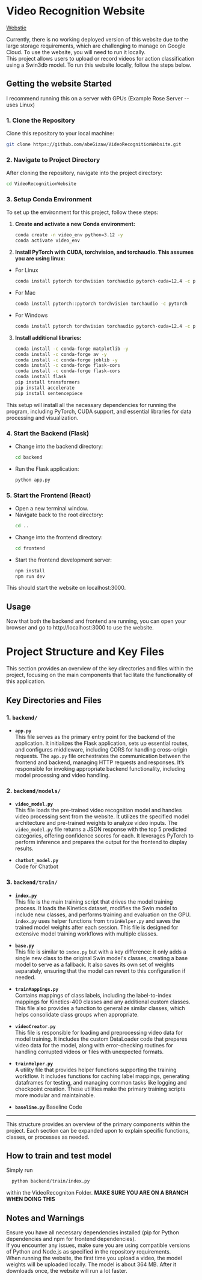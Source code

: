 # Video Recognition Website
[Webstie](https://what-tha-vid-do.web.app/)

Currently, there is no working deployed version of this website due to the large storage requirements, which are challenging to manage on Google Cloud. To use the website, you will need to run it locally.  
This project allows users to upload or record videos for action classification using a Swin3db model. To run this website locally, follow the steps below.


## Getting the website Started
I recommend running this on a server with GPUs (Example Rose Server -- uses Linux)
### 1. Clone the Repository

Clone this repository to your local machine:

```bash
git clone https://github.com/abeGizaw/VideoRecognitionWebsite.git
```

### 2. **Navigate to Project Directory**
After cloning the repository, navigate into the project directory:
```bash
cd VideoRecognitionWebsite
```

### 3. **Setup Conda Environment**
To set up the environment for this project, follow these steps:

1. **Create and activate a new Conda environment:**

    ```bash
    conda create -n video_env python=3.12 -y
    conda activate video_env
    ```

2. **Install PyTorch with CUDA, torchvision, and torchaudio. This assumes you are using linux:**
- For Linux
    ```bash
    conda install pytorch torchvision torchaudio pytorch-cuda=12.4 -c pytorch -c nvidia -y
    ```
- For Mac
    ```bash
    conda install pytorch::pytorch torchvision torchaudio -c pytorch
    ```
- For Windows
    ```bash
    conda install pytorch torchvision torchaudio pytorch-cuda=12.4 -c pytorch -c nvidia
    ```

3. **Install additional libraries:**

    ```bash
    conda install -c conda-forge matplotlib -y
    conda install -c conda-forge av -y
    conda install -c conda-forge joblib -y
    conda install -c conda-forge flask-cors
    conda install -c conda-forge flask-cors
    conda install flask
    pip install transformers
    pip install accelerate
    pip install sentencepiece
    ```

This setup will install all the necessary dependencies for running the program, including PyTorch, CUDA support, and essential libraries for data processing and visualization.


### 4. **Start the Backend (Flask)**
   - Change into the backend directory:
     ```bash
     cd backend
     ```
   - Run the Flask application:
     ```bash
     python app.py
     ```

### 5. **Start the Frontend (React)**
   - Open a new terminal window.
   - Navigate back to the root directory:
     ```bash
     cd ..
     ```
   - Change into the frontend directory:
     ```bash
     cd frontend
     ```
   - Start the frontend development server:
     ```bash
     npm install
     npm run dev
     ```

This should start the website on localhost:3000.

## Usage
Now that both the backend and frontend are running, you can open your browser and go to http://localhost:3000 to use the website.

# Project Structure and Key Files

This section provides an overview of the key directories and files within the project, focusing on the main components that facilitate the functionality of this application.


## Key Directories and Files

### 1. `backend/`

- **`app.py`**  
  This file serves as the primary entry point for the backend of the application. It initializes the Flask application, sets up essential routes, and configures middleware, including CORS for handling cross-origin requests. The `app.py` file orchestrates the communication between the frontend and backend, managing HTTP requests and responses. It’s responsible for invoking appropriate backend functionality, including model processing and video handling.

### 2. `backend/models/`

- **`video_model.py`**  
  This file loads the pre-trained video recognition model and handles video processing sent from the website. It utilizes the specified model architecture and pre-trained weights to analyze video inputs. The `video_model.py` file returns a JSON response with the top 5 predicted categories, offering confidence scores for each. It leverages PyTorch to perform inference and prepares the output for the frontend to display results.

- **`chatbot_model.py`**  
  Code for Chatbot 

### 3. `backend/train/`

- **`index.py`**  
  This file is the main training script that drives the model training process. It loads the Kinetics dataset, modifies the Swin model to include new classes, and performs training and evaluation on the GPU. `index.py` uses helper functions from `trainHelper.py` and saves the trained model weights after each session. This file is designed for extensive model training workflows with multiple classes.

- **`base.py`**  
  This file is similar to `index.py` but with a key difference: it only adds a single new class to the original Swin model's classes, creating a base model to serve as a fallback. It also saves its own set of weights separately, ensuring that the model can revert to this configuration if needed.

- **`trainMappings.py`**  
  Contains mappings of class labels, including the label-to-index mappings for Kinetics-400 classes and any additional custom classes. This file also provides a function to generalize similar classes, which helps consolidate class groups when appropriate.

- **`videoCreator.py`**  
  This file is responsible for loading and preprocessing video data for model training. It includes the custom DataLoader code that prepares video data for the model, along with error-checking routines for handling corrupted videos or files with unexpected formats. 

- **`trainHelper.py`**  
  A utility file that provides helper functions supporting the training workflow. It includes functions for caching label mappings, generating dataframes for testing, and managing common tasks like logging and checkpoint creation. These utilities make the primary training scripts more modular and maintainable.

- **`baseline.py`**
  Baseline Code  

---

This structure provides an overview of the primary components within the project. Each section can be expanded upon to explain specific functions, classes, or processes as needed.

## How to train and test model
Simply run 
```bash
  python backend/train/index.py
 ```
within the VideoRecogniton Folder. **MAKE SURE YOU ARE ON A BRANCH WHEN DOING THIS**

## Notes and Warnings
Ensure you have all necessary dependencies installed (pip for Python dependencies and npm for frontend dependencies).  
If you encounter any issues, make sure you are using compatible versions of Python and Node.js as specified in the repository requirements.  
When running the website, the first time you upload a video, the model weights will be uploaded locally. The model is about 364 MB. After it downloads once, the website will run a lot faster. 

